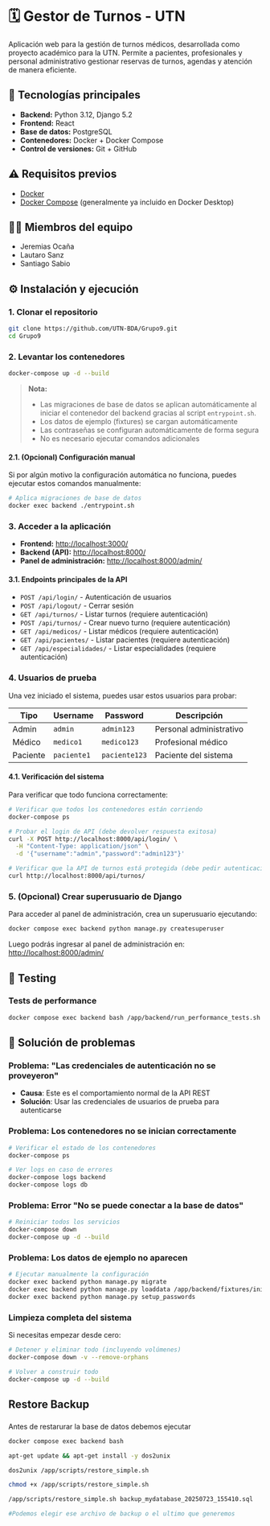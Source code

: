 # 🗓️ Gestor de Turnos - UTN

Aplicación web para la gestión de turnos médicos, desarrollada como proyecto académico para la UTN. Permite a pacientes, profesionales y personal administrativo gestionar reservas de turnos, agendas y atención de manera eficiente.

## 🚀 Tecnologías principales

- **Backend:** Python 3.12, Django 5.2
- **Frontend:** React
- **Base de datos:** PostgreSQL
- **Contenedores:** Docker + Docker Compose
- **Control de versiones:** Git + GitHub

## ⚠️ Requisitos previos

- [Docker](https://docs.docker.com/get-docker/)
- [Docker Compose](https://docs.docker.com/compose/install/) (generalmente ya incluido en Docker Desktop)

## 👨‍💻 Miembros del equipo

- Jeremias Ocaña
- Lautaro Sanz
- Santiago Sabio

## ⚙️ Instalación y ejecución

### 1. Clonar el repositorio

```bash
git clone https://github.com/UTN-BDA/Grupo9.git
cd Grupo9
```

### 2. Levantar los contenedores

```bash
docker-compose up -d --build
```

> **Nota:**  
> - Las migraciones de base de datos se aplican automáticamente al iniciar el contenedor del backend gracias al script `entrypoint.sh`. 
> - Los datos de ejemplo (fixtures) se cargan automáticamente
> - Las contraseñas se configuran automáticamente de forma segura
> - No es necesario ejecutar comandos adicionales

#### 2.1. (Opcional) Configuración manual

Si por algún motivo la configuración automática no funciona, puedes ejecutar estos comandos manualmente:

```bash
# Aplica migraciones de base de datos
docker exec backend ./entrypoint.sh
```

### 3. Acceder a la aplicación

- **Frontend:** [http://localhost:3000/](http://localhost:3000/)
- **Backend (API):** [http://localhost:8000/](http://localhost:8000/)
- **Panel de administración:** [http://localhost:8000/admin/](http://localhost:8000/admin/)

#### 3.1. Endpoints principales de la API

- `POST /api/login/` - Autenticación de usuarios
- `POST /api/logout/` - Cerrar sesión
- `GET /api/turnos/` - Listar turnos (requiere autenticación)
- `POST /api/turnos/` - Crear nuevo turno (requiere autenticación)
- `GET /api/medicos/` - Listar médicos (requiere autenticación)
- `GET /api/pacientes/` - Listar pacientes (requiere autenticación)
- `GET /api/especialidades/` - Listar especialidades (requiere autenticación)

### 4. Usuarios de prueba

Una vez iniciado el sistema, puedes usar estos usuarios para probar:

| Tipo | Username | Password | Descripción |
|------|----------|----------|-------------|
| Admin | `admin` | `admin123` | Personal administrativo |
| Médico | `medico1` | `medico123` | Profesional médico |
| Paciente | `paciente1` | `paciente123` | Paciente del sistema |

#### 4.1. Verificación del sistema

Para verificar que todo funciona correctamente:

```bash
# Verificar que todos los contenedores están corriendo
docker-compose ps

# Probar el login de API (debe devolver respuesta exitosa)
curl -X POST http://localhost:8000/api/login/ \
  -H "Content-Type: application/json" \
  -d '{"username":"admin","password":"admin123"}'

# Verificar que la API de turnos está protegida (debe pedir autenticación)
curl http://localhost:8000/api/turnos/
```

### 5. (Opcional) Crear superusuario de Django

Para acceder al panel de administración, crea un superusuario ejecutando:

```bash
docker compose exec backend python manage.py createsuperuser
```

Luego podrás ingresar al panel de administración en: [http://localhost:8000/admin/](http://localhost:8000/admin/)

## 🧪 Testing

### Tests de performance

```bash
docker compose exec backend bash /app/backend/run_performance_tests.sh
```

## 🔧 Solución de problemas

### Problema: "Las credenciales de autenticación no se proveyeron"
- **Causa**: Este es el comportamiento normal de la API REST
- **Solución**: Usar las credenciales de usuarios de prueba para autenticarse

### Problema: Los contenedores no se inician correctamente
```bash
# Verificar el estado de los contenedores
docker-compose ps

# Ver logs en caso de errores
docker-compose logs backend
docker-compose logs db
```

### Problema: Error "No se puede conectar a la base de datos"
```bash
# Reiniciar todos los servicios
docker-compose down
docker-compose up -d --build
```

### Problema: Los datos de ejemplo no aparecen
```bash
# Ejecutar manualmente la configuración
docker exec backend python manage.py migrate
docker exec backend python manage.py loaddata /app/backend/fixtures/initial_data.json
docker exec backend python manage.py setup_passwords
```

### Limpieza completa del sistema
Si necesitas empezar desde cero:
```bash
# Detener y eliminar todo (incluyendo volúmenes)
docker-compose down -v --remove-orphans

# Volver a construir todo
docker-compose up -d --build
```

## Restore Backup

###


Antes de restarurar la base de datos debemos ejecutar


```bash
docker compose exec backend bash
```

```bash
apt-get update && apt-get install -y dos2unix

dos2unix /app/scripts/restore_simple.sh

chmod +x /app/scripts/restore_simple.sh

/app/scripts/restore_simple.sh backup_mydatabase_20250723_155410.sql

#Podemos elegir ese archivo de backup o el ultimo que generemos
```
